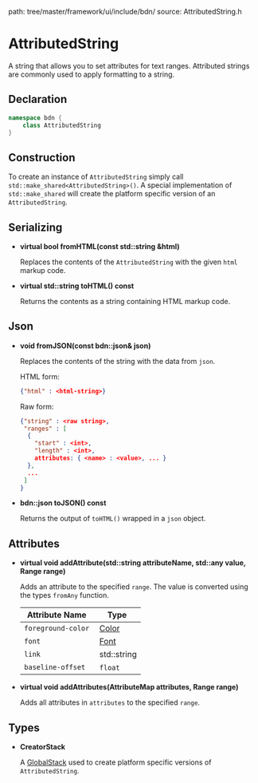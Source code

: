 path: tree/master/framework/ui/include/bdn/
source: AttributedString.h

# AttributedString

A string that allows you to set attributes for text ranges. Attributed strings are commonly used to apply formatting to a string.

## Declaration

```C++
namespace bdn {
	class AttributedString
}
```

## Construction

To create an instance of `AttributedString` simply call `std::make_shared<AttributedString>()`. A special implementation of `std::make_shared` will create the platform specific version of an `AttributedString`. 

## Serializing

* **virtual bool fromHTML(const std::string &html)**

	Replaces the contents of the `AttributedString` with the given `html` markup code.

* **virtual std::string toHTML() const**

	Returns the contents as a string containing HTML markup code.


## Json

* **void fromJSON(const bdn::json& json)**

	Replaces the contents of the string with the data from `json`.

	HTML form:

	```json
	{"html" : <html-string>}
	```

	Raw form:

	```json
	{"string" : <raw string>,
	 "ranges" : [
	  {
	 	"start" : <int>,
	 	"length" : <int>,
	 	attributes: { <name> : <value>, ... }
	  }, 
	  ...
	 ]
	}
	```
	

* **bdn::json toJSON() const**

	Returns the output of `toHTML()` wrapped in a `json` object.

## Attributes

* **virtual void addAttribute(std::string attributeName, std::any value, Range range)**

	Adds an attribute to the specified `range`. The value is converted using the types `fromAny` function.

	| Attribute Name | Type |
	|---|---|
	| `foreground-color` | [Color](color.md) |
	| `font` | [Font](font.md) |
	| `link` | std::string |
	| `baseline-offset` | `float` |

* **virtual void addAttributes(AttributeMap attributes, Range range)**

	Adds all attributes in `attributes` to the specified `range`.

## Types

* **CreatorStack**

	A [GlobalStack](global_stack.md) used to create platform specific versions of `AttributedString`.